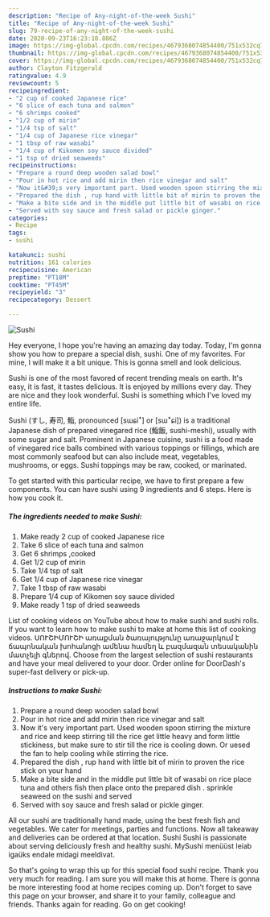```yaml
---
description: "Recipe of Any-night-of-the-week Sushi"
title: "Recipe of Any-night-of-the-week Sushi"
slug: 79-recipe-of-any-night-of-the-week-sushi
date: 2020-09-23T16:23:10.886Z
image: https://img-global.cpcdn.com/recipes/4679368074854400/751x532cq70/sushi-recipe-main-photo.jpg
thumbnail: https://img-global.cpcdn.com/recipes/4679368074854400/751x532cq70/sushi-recipe-main-photo.jpg
cover: https://img-global.cpcdn.com/recipes/4679368074854400/751x532cq70/sushi-recipe-main-photo.jpg
author: Clayton Fitzgerald
ratingvalue: 4.9
reviewcount: 5
recipeingredient:
- "2 cup of cooked Japanese rice"
- "6 slice of each tuna and salmon"
- "6 shrimps cooked"
- "1/2 cup of mirin"
- "1/4 tsp of salt"
- "1/4 cup of Japanese rice vinegar"
- "1 tbsp of raw wasabi"
- "1/4 cup of Kikomen soy sauce divided"
- "1 tsp of dried seaweeds"
recipeinstructions:
- "Prepare a round deep wooden salad bowl"
- "Pour in hot rice and add mirin then rice vinegar and salt"
- "Now it&#39;s very important part. Used wooden spoon stirring the mixture and rice and keep stirring till the rice get little heavy and form little stickiness, but make sure to stir till the rice is cooling down. Or uesed the fan to help cooling while stirring the rice."
- "Prepared the dish , rup hand with little bit of mirin to proven the rice stick on your hand"
- "Make a bite side and in the middle put little bit of wasabi on rice place tuna and others fish  then place onto the prepared dish . sprinkle seaweed on the sushi and served"
- "Served with soy sauce and fresh salad or pickle ginger."
categories:
- Recipe
tags:
- sushi

katakunci: sushi 
nutrition: 161 calories
recipecuisine: American
preptime: "PT18M"
cooktime: "PT45M"
recipeyield: "3"
recipecategory: Dessert

---
```



![Sushi](https://img-global.cpcdn.com/recipes/4679368074854400/751x532cq70/sushi-recipe-main-photo.jpg)

Hey everyone, I hope you're having an amazing day today. Today, I'm gonna show you how to prepare a special dish, sushi. One of my favorites. For mine, I will make it a bit unique. This is gonna smell and look delicious.

Sushi is one of the most favored of recent trending meals on earth. It's easy, it is fast, it tastes delicious. It is enjoyed by millions every day. They are nice and they look wonderful. Sushi is something which I've loved my entire life.

Sushi (すし, 寿司, 鮨, pronounced [sɯɕiꜜ] or [sɯꜜɕi]) is a traditional Japanese dish of prepared vinegared rice (鮨飯, sushi-meshi), usually with some sugar and salt. Prominent in Japanese cuisine, sushi is a food made of vinegared rice balls combined with various toppings or fillings, which are most commonly seafood but can also include meat, vegetables, mushrooms, or eggs. Sushi toppings may be raw, cooked, or marinated.


To get started with this particular recipe, we have to first prepare a few components. You can have sushi using 9 ingredients and 6 steps. Here is how you cook it.

<!--inarticleads1-->

##### The ingredients needed to make Sushi:

1. Make ready 2 cup of cooked Japanese rice
1. Take 6 slice of each tuna and salmon
1. Get 6 shrimps ,cooked
1. Get 1/2 cup of mirin
1. Take 1/4 tsp of salt
1. Get 1/4 cup of Japanese rice vinegar
1. Take 1 tbsp of raw wasabi
1. Prepare 1/4 cup of Kikomen soy sauce divided
1. Make ready 1 tsp of dried seaweeds


List of cooking videos on YouTube about how to make sushi and sushi rolls. If you want to learn how to make sushi to make at home this list of cooking videos. ՍՈՒՇԻՄՈՒՇԻ առաքման ծառայությունը առաջարկում է ճապոնական խոհանոցի ամենա համեղ և բազմազան տեսականին մատչելի գներով. Choose from the largest selection of sushi restaurants and have your meal delivered to your door. Order online for DoorDash&#39;s super-fast delivery or pick-up. 

<!--inarticleads2-->

##### Instructions to make Sushi:

1. Prepare a round deep wooden salad bowl
1. Pour in hot rice and add mirin then rice vinegar and salt
1. Now it&#39;s very important part. Used wooden spoon stirring the mixture and rice and keep stirring till the rice get little heavy and form little stickiness, but make sure to stir till the rice is cooling down. Or uesed the fan to help cooling while stirring the rice.
1. Prepared the dish , rup hand with little bit of mirin to proven the rice stick on your hand
1. Make a bite side and in the middle put little bit of wasabi on rice place tuna and others fish  then place onto the prepared dish . sprinkle seaweed on the sushi and served
1. Served with soy sauce and fresh salad or pickle ginger.


All our sushi are traditionally hand made, using the best fresh fish and vegetables. We cater for meetings, parties and functions. Now all takeaway and deliveries can be ordered at that location. Sushi Sushi is passionate about serving deliciously fresh and healthy sushi. MySushi menüüst leiab igaüks endale midagi meeldivat. 

So that's going to wrap this up for this special food sushi recipe. Thank you very much for reading. I am sure you will make this at home. There is gonna be more interesting food at home recipes coming up. Don't forget to save this page on your browser, and share it to your family, colleague and friends. Thanks again for reading. Go on get cooking!

